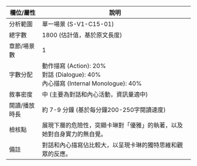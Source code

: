 | 欄位/屬性 | 說明 |
|---|---|
| 分析範圍 | 單一場景 (S-V1-C15-01) |
| 總字數 | 1800 (估計值，基於原文長度) |
| 章節/場景數 | 1 |
| 字數分配 | 動作描寫 (Action): 20%<br>對話 (Dialogue): 40%<br>內心描寫 (Internal Monologue): 40% |
| 敘事密度 | 中 (主要為對話和內心活動，資訊量適中) |
| 閱讀/播放時長 | 約 7-9 分鐘 (基於每分鐘200-250字閱讀速度) |
| 檢核點 | 展現下層的危險性，突顯卡琳對「優雅」的執著，以及她對自身實力的無自覺。 |
| 備註 | 對話和內心描寫佔比較大，以呈現卡琳的獨特思維和觀眾的反應。 |
